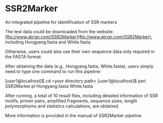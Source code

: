 # SSR2Marker
An integrated pipeline for identification of SSR markers

The test data could be downloaded from the website: [ftp://www.atcgn.com/SSR2Marker](ftp://www.atcgn.com/SSR2Marker), including Hongyang.fasta and White.fasta.

Otherwise, users could also use their own sequence data only required in the FASTA format.

After obtaining the data (e.g., Hongyang.fasta, White.fasta), users simply need to type one command to run this pipeline:

  [user1@localhost]$ cd \<your directory path\>
  [user1@localhost]$ perl SSR2Marker.pl Hongyang.fasta White.fasta

After running, a total of 10 result files, including detailed information of SSR motifs, primer pairs, amplified fragments, sequence sizes, length polymorphisms and statistics calculations, are obtained.

More information is provided in the manual of SSR2Marker pipeline.
